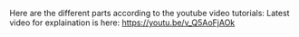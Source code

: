 Here are the different parts according to the youtube video tutorials:
Latest video for explaination is here: https://youtu.be/v_Q5AoFjAOk

